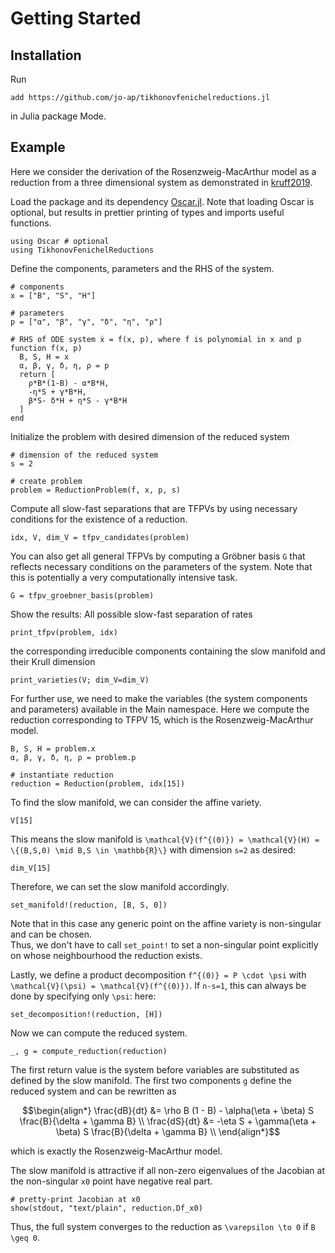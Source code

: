 # Getting Started

## Installation
Run
~~~
add https://github.com/jo-ap/tikhonovfenichelreductions.jl
~~~
in Julia package Mode.

## Example
Here we consider the derivation of the Rosenzweig-MacArthur model as a
reduction from a three dimensional system as demonstrated in
[kruff2019](@cite). 

Load the package and its dependency [Oscar.jl](https://www.oscar-system.org/). 
Note that loading Oscar is optional, but results in prettier printing of
types and imports useful functions.
```@example 1
using Oscar # optional
using TikhonovFenichelReductions
```
Define the components, parameters and the RHS of the system. 
```@example 1
# components
x = ["B", "S", "H"]

# parameters
p = ["α", "β", "γ", "δ", "η", "ρ"]

# RHS of ODE system ẋ = f(x, p), where f is polynomial in x and p
function f(x, p)
  B, S, H = x
  α, β, γ, δ, η, ρ = p
  return [
    ρ*B*(1-B) - α*B*H,
    -η*S + γ*B*H,
    β*S- δ*H + η*S - γ*B*H
  ]
end
```

Initialize the problem with desired dimension of the reduced system
```@example 1
# dimension of the reduced system
s = 2

# create problem
problem = ReductionProblem(f, x, p, s)
```
Compute all slow-fast separations that are TFPVs by using necessary conditions
for the existence of a reduction. 
```@example 1
idx, V, dim_V = tfpv_candidates(problem)
```

You can also get all general TFPVs by computing a Gröbner basis `G` that
reflects necessary conditions on the parameters of the system. 
Note that this is potentially a very computationally intensive task.
```@example 1
G = tfpv_groebner_basis(problem)
```

Show the results: All possible slow-fast separation of rates
```@example 1
print_tfpv(problem, idx)
```
the corresponding irreducible components containing the slow manifold and their
Krull dimension
```@example 1
print_varieties(V; dim_V=dim_V)
```

For further use, we need to make the variables (the system components and
parameters) available in the Main namespace.
Here we compute the reduction corresponding to TFPV 15, which is the 
Rosenzweig-MacArthur model.
```@example 1
B, S, H = problem.x
α, β, γ, δ, η, ρ = problem.p

# instantiate reduction 
reduction = Reduction(problem, idx[15])
```

To find the slow manifold, we can consider the affine variety.
```@example 1
V[15]
```
This means the slow manifold is 
``\mathcal{V}(f^{(0)}) = \mathcal{V}(H) = \{(B,S,0) \mid B,S \in \mathbb{R}\}``
with dimension ``s=2`` as desired:
```@example 1
dim_V[15] 
```
Therefore, we can set the slow manifold accordingly.
```@example 1
set_manifold!(reduction, [B, S, 0])
```

Note that in this case any generic point on the affine variety is non-singular
and can be chosen.  
Thus, we don't have to call `set_point!` to set a non-singular point explicitly
on whose neighbourhood the reduction exists. 

Lastly, we define a product decomposition ``f^{(0)} = P \cdot \psi`` with 
``\mathcal{V}(\psi) = \mathcal{V}(f^{(0)})``.
If ``n-s=1``, this can always be done by specifying only ``\psi``:
here:
```@example 1
set_decomposition!(reduction, [H])
```
Now we can compute the reduced system.
```@example 1
_, g = compute_reduction(reduction)
```
The first return value is the system before variables are substituted as
defined by the slow manifold.
The first two components ```g``` define the reduced system and can be rewritten as 
```math
\begin{align*}
\frac{dB}{dt} &= \rho B (1 - B) - \alpha(\eta + \beta) S \frac{B}{\delta + \gamma B} \\
\frac{dS}{dt} &= -\eta S + \gamma(\eta + \beta) S \frac{B}{\delta + \gamma B} \\
\end{align*}
```
which is exactly the Rosenzweig-MacArthur model.

The slow manifold is attractive if all non-zero eigenvalues of the Jacobian at
the non-singular `x0` point have negative real part. 
```@example 1 
# pretty-print Jacobian at x0
show(stdout, "text/plain", reduction.Df_x0)
```
Thus, the full system converges to the reduction as ``\varepsilon \to 0`` if 
``B \geq 0``. 

